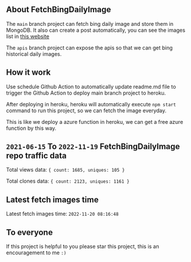 ## About FetchBingDailyImage

The `main` branch project can fetch bing daily image and store them in MongoDB.
It also can create a post automatically, you can see the images list in [this website](https://oursalbum.netlify.app)

The `apis` branch project can expose the apis so that we can get bing historical daily images.

## How it work

Use schedule Github Action to automatically update readme.md file to trigger the Github Action to deploy main branch project to heroku.

After deploying in heroku, heroku will automatically execute `npm start` command to run this project, so we can fetch the image everyday.

This is like we deploy a azure function in heroku, we can get a free azure function by this way.

## `2021-06-15` To `2022-11-19` FetchBingDailyImage repo traffic data

Total views data: `{ count: 1685, uniques: 105 }`

Total clones data: `{ count: 2123, uniques: 1161 }`

## Latest fetch images time

Latest fetch images time: `2022-11-20 08:16:48`

## To everyone

If this project is helpful to you please star this project, this is an encouragement to me `:)`



